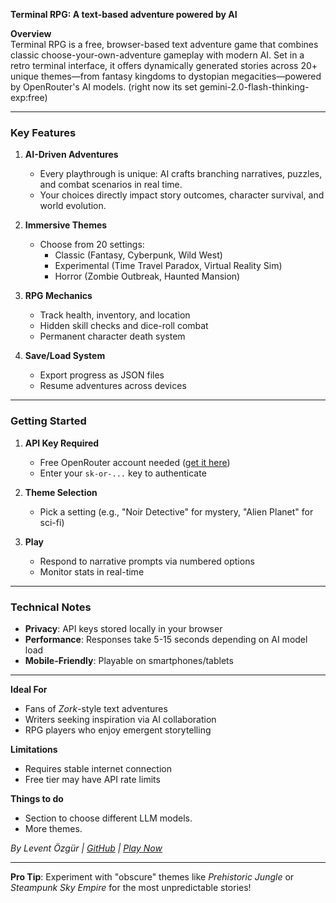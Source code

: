 **Terminal RPG: A text-based adventure powered by AI**  

**Overview**  
Terminal RPG is a free, browser-based text adventure game that combines classic choose-your-own-adventure gameplay with modern AI. Set in a retro terminal interface, it offers dynamically generated stories across 20+ unique themes—from fantasy kingdoms to dystopian megacities—powered by OpenRouter's AI models. (right now its set gemini-2.0-flash-thinking-exp:free)  

---

### **Key Features**  
1. **AI-Driven Adventures**  
   - Every playthrough is unique: AI crafts branching narratives, puzzles, and combat scenarios in real time.  
   - Your choices directly impact story outcomes, character survival, and world evolution.  

2. **Immersive Themes**  
   - Choose from 20 settings:  
     - Classic (Fantasy, Cyberpunk, Wild West)  
     - Experimental (Time Travel Paradox, Virtual Reality Sim)  
     - Horror (Zombie Outbreak, Haunted Mansion)  

3. **RPG Mechanics**  
   - Track health, inventory, and location  
   - Hidden skill checks and dice-roll combat  
   - Permanent character death system  

4. **Save/Load System**  
   - Export progress as JSON files  
   - Resume adventures across devices  

---

### **Getting Started**  
1. **API Key Required**  
   - Free OpenRouter account needed ([get it here](https://openrouter.ai/))  
   - Enter your `sk-or-...` key to authenticate  

2. **Theme Selection**  
   - Pick a setting (e.g., "Noir Detective" for mystery, "Alien Planet" for sci-fi)  

3. **Play**  
   - Respond to narrative prompts via numbered options  
   - Monitor stats in real-time  

---

### **Technical Notes**  
- **Privacy**: API keys stored locally in your browser  
- **Performance**: Responses take 5-15 seconds depending on AI model load  
- **Mobile-Friendly**: Playable on smartphones/tablets  

---

**Ideal For**  
- Fans of *Zork*-style text adventures  
- Writers seeking inspiration via AI collaboration  
- RPG players who enjoy emergent storytelling  

**Limitations**  
- Requires stable internet connection  
- Free tier may have API rate limits  

**Things to do**  
- Section to choose different LLM models. 
- More themes.

*By Levent Özgür | [GitHub](https://github.com/levent1ozgur) | [Play Now](https://terminal-rpg.netlify.app/)*  

---

**Pro Tip**: Experiment with "obscure" themes like *Prehistoric Jungle* or *Steampunk Sky Empire* for the most unpredictable stories!
